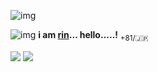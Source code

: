 
 ![img](https://64.media.tumblr.com/65311f06941217204f2d44d2cd3b5e37/tumblr_ox8ag8kUNE1uxjyz9o3_540.pnj)

  ![img](https://64.media.tumblr.com/1d49322c04c442726444602adbe7d62d/tumblr_oodtqhJN7P1uxjyz9o10_75sq.png) **i am [rin](https://github.com/megatensei/xtra)... hello.....!** <sub>+81/🇯🇵</sub>

  [<img src="https://img.shields.io/badge/Line-00C300?style=for-the-badge&logo=line&logoColor=white">](https://line.me/ti/p/Tk_7xdYBVV) [<img src="[https://img.shields.io/badge/Twitter-1DA1F2?style=for-the-badge&logo=twitter&logoColor=white](https://img.shields.io/badge/Patreon?logo=patreon&logoColor=white)">](https://patreon.com/seongmin)
